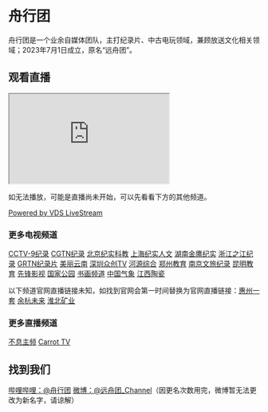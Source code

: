 # 舟行团
舟行团是一个业余自媒体团队，主打纪录片、中古电玩领域，兼顾放送文化相关领域；2023年7月1日成立，原名“远舟团”。

## 观看直播
<iframe src="https://sf-human.github.io/m3u8-player/player/#https://vdsbkup-tcloud-pull.hydun.com/live/SFhuman.m3u8" width="320px" height="180px"></iframe>

如无法播放，可能是直播尚未开始，可以先看看下方的其他频道。

[Powered by VDS LiveStream](http://lsnext.vds.pub/room/SFhuman)

### 更多电视频道
[CCTV-9纪录](https://tv.cctv.com/live/cctvjilu/) [CGTN纪录](https://www.cgtn.com/channel/documentary) [北京纪实科教](https://www.btime.com/btv/btvsy_index) [上海纪实人文](https://live.kankanews.com/huikan) [湖南金鹰纪实](https://live.mgtv.com/?channelId=316) [浙江之江纪录](https://zmtv.cztv.com/cmsh5-share/prod/cztv-tvLive/index.html?pageId=112) [GRTN纪录片](https://gdtv.cn/tvChannelDetail/94) [美丽云南](https://www.ynbit.com/) [深圳众创TV](https://zhfw-h5-t.szlg.com/) [河源综合](https://www.hyrtv.cn/itv/) [郑州教育](https://web.chinamcloud.com/yszh32//wz/zb/index.shtml) [南京文旅纪录](http://www.nbs.cn/live/) [昆明教育](http://kmjy.kmetv.com/application/tvradio/h5/detail.html?id=1&type=tv) [先锋影视](https://zhxww.y-h5.iyunxh.com/module-live/detail/detail?hide_back=1&id=511&no_need_login_tip=1) [国家公园](http://www.qukanvideo.com/cloud/h5/1721296664884226) [书画频道](http://web.shtv.net.cn/MobileWeb/OnlineLive.aspx) [中国气象](http://www.weathertv.cn/) [江西陶瓷](https://www.jxntv.cn/live/#/tcpd)

以下频道官网直播链接未知，如找到官网会第一时间替换为官网直播链接：[惠州一套](http://b.ds2.hztvmg.com/AppName/StreamName.m3u8) [余杭未来](https://sf-human.github.io/m3u8-player/player/#http://l.cztvcloud.com/channels/lantian/SXyuhang3/720p.m3u8) [淮北矿业](https://sf-human.github.io/m3u8-player/player/#http://xcblive.hbcoal.com/3/sd/live.m3u8)

### 更多直播频道
[不息主频](https://www.bilibili.com/blackboard/live/live-activity-player.html?cid=24290456&quality=0) [Carrot TV](https://carrottv.com.cn/live.html)

## 找到我们
[哔哩哔哩：@舟行团](http://space.bilibili.com/385765041)
[微博：@远舟团_Channel](https://weibo.com/u/7789279701)（因更名次数用完，微博暂无法更改为新名字，请谅解）
